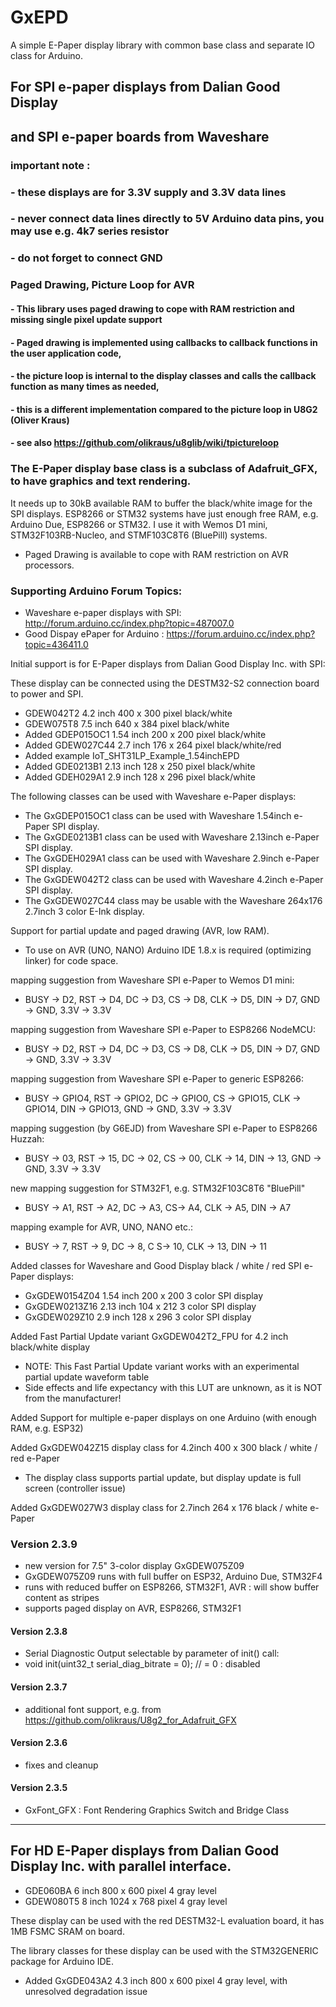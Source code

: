 # GxEPD
A simple E-Paper display library with common base class and separate IO class for Arduino.

## For SPI e-paper displays from Dalian Good Display 
## and SPI e-paper boards from Waveshare

### important note :
### - these displays are for 3.3V supply and 3.3V data lines
### - never connect data lines directly to 5V Arduino data pins, you may use e.g. 4k7 series resistor
### - do not forget to connect GND

### Paged Drawing, Picture Loop for AVR
#### - This library uses paged drawing to cope with RAM restriction and missing single pixel update support
#### - Paged drawing is implemented using callbacks to callback functions in the user application code,
#### - the picture loop is internal to the display classes and calls the callback function as many times as needed,
#### - this is a different implementation compared to the picture loop in U8G2 (Oliver Kraus)
#### - see also https://github.com/olikraus/u8glib/wiki/tpictureloop


### The E-Paper display base class is a subclass of Adafruit_GFX, to have graphics and text rendering.

It needs up to 30kB available RAM to buffer the black/white image for the SPI displays.
ESP8266 or STM32 systems have just enough free RAM, e.g. Arduino Due, ESP8266 or STM32.
I use it with Wemos D1 mini, STM32F103RB-Nucleo, and STMF103C8T6 (BluePill) systems.
- Paged Drawing is available to cope with RAM restriction on AVR processors.

### Supporting Arduino Forum Topics:

- Waveshare e-paper displays with SPI: http://forum.arduino.cc/index.php?topic=487007.0
- Good Dispay ePaper for Arduino : https://forum.arduino.cc/index.php?topic=436411.0

Initial support is for E-Paper displays from Dalian Good Display Inc. with SPI:

These display can be connected using the DESTM32-S2 connection board to power and SPI.
- GDEW042T2 4.2 inch 400 x 300 pixel black/white
- GDEW075T8 7.5 inch 640 x 384 pixel black/white
- Added GDEP015OC1 1.54 inch 200 x 200 pixel black/white
- Added GDEW027C44 2.7 inch 176 x 264 pixel black/white/red
- Added example IoT_SHT31LP_Example_1.54inchEPD
- Added GDE0213B1 2.13 inch 128 x 250 pixel black/white
- Added GDEH029A1 2.9 inch 128 x 296 pixel black/white

The following classes can be used with Waveshare e-Paper displays:

- The GxGDEP015OC1 class can be used with Waveshare 1.54inch e-Paper SPI display.
- The GxGDE0213B1 class can be used with Waveshare 2.13inch e-Paper SPI display.
- The GxGDEH029A1 class can be used with Waveshare 2.9inch e-Paper SPI display.
- The GxGDEW042T2 class can be used with Waveshare 4.2inch e-Paper SPI display.
- The GxGDEW027C44 class may be usable with the Waveshare 264x176 2.7inch 3 color E-Ink display. 

Support for partial update and paged drawing (AVR, low RAM).
- To use on AVR (UNO, NANO) Arduino IDE 1.8.x is required (optimizing linker) for code space.

mapping suggestion from Waveshare SPI e-Paper to Wemos D1 mini:
- BUSY -> D2, RST -> D4, DC -> D3, CS -> D8, CLK -> D5, DIN -> D7, GND -> GND, 3.3V -> 3.3V

mapping suggestion from Waveshare SPI e-Paper to ESP8266 NodeMCU:
- BUSY -> D2, RST -> D4, DC -> D3, CS -> D8, CLK -> D5, DIN -> D7, GND -> GND, 3.3V -> 3.3V

mapping suggestion from Waveshare SPI e-Paper to generic ESP8266:
- BUSY -> GPIO4, RST -> GPIO2, DC -> GPIO0, CS -> GPIO15, CLK -> GPIO14, DIN -> GPIO13, GND -> GND, 3.3V -> 3.3V

mapping suggestion (by G6EJD) from Waveshare SPI e-Paper to ESP8266 Huzzah:
- BUSY -> 03, RST -> 15, DC -> 02, CS -> 00, CLK -> 14, DIN -> 13, GND -> GND, 3.3V -> 3.3V

new mapping suggestion for STM32F1, e.g. STM32F103C8T6 "BluePill"
- BUSY -> A1, RST -> A2, DC -> A3, CS-> A4, CLK -> A5, DIN -> A7

mapping example for AVR, UNO, NANO etc.:
- BUSY -> 7, RST -> 9, DC -> 8, C S-> 10, CLK -> 13, DIN -> 11

Added classes for Waveshare and Good Display black / white / red SPI e-Paper displays:

- GxGDEW0154Z04 1.54 inch 200 x 200 3 color SPI display
- GxGDEW0213Z16 2.13 inch 104 x 212 3 color SPI display
- GxGDEW029Z10  2.9  inch 128 x 296 3 color SPI display

Added Fast Partial Update variant GxGDEW042T2_FPU for 4.2 inch black/white display
- NOTE: This Fast Partial Update variant works with an experimental partial update waveform table
- Side effects and life expectancy with this LUT are unknown, as it is NOT from the manufacturer!

Added Support for multiple e-paper displays on one Arduino (with enough RAM, e.g. ESP32)

Added GxGDEW042Z15 display class for 4.2inch 400 x 300 black / white / red e-Paper
- The display class supports partial update, but display update is full screen (controller issue)

Added GxGDEW027W3 display class for 2.7inch 264 x 176 black / white e-Paper

### Version 2.3.9
- new version for 7.5" 3-color display GxGDEW075Z09
- GxGDEW075Z09 runs with full buffer on ESP32, Arduino Due, STM32F4
- runs with reduced buffer on ESP8266, STM32F1, AVR : will show buffer content as stripes
- supports paged display on AVR, ESP8266, STM32F1
#### Version 2.3.8
- Serial Diagnostic Output selectable by parameter of init() call:
- void init(uint32_t serial_diag_bitrate = 0); // = 0 : disabled
#### Version 2.3.7
- additional font support, e.g. from https://github.com/olikraus/U8g2_for_Adafruit_GFX
#### Version 2.3.6
- fixes and cleanup
#### Version 2.3.5
- GxFont_GFX : Font Rendering Graphics Switch and Bridge Class
--------------------------------------------------------------------------------------------

## For HD E-Paper displays from Dalian Good Display Inc. with parallel interface.

- GDE060BA 6 inch 800 x 600 pixel 4 gray level
- GDEW080T5 8 inch 1024 x 768 pixel 4 gray level

These display can be used with the red DESTM32-L evaluation board, it has 1MB FSMC SRAM on board.

The library classes for these display can be used with the STM32GENERIC package for Arduino IDE.

- Added GxGDE043A2 4.3 inch 800 x 600 pixel 4 gray level, with unresolved degradation issue

